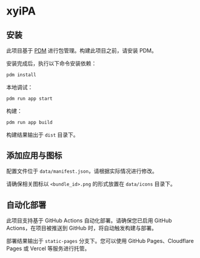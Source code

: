# xyiPA

## 安装
此项目基于 [PDM](https://github.com/pdm-project/pdm) 进行包管理。构建此项目之前，请安装 PDM。

安装完成后，执行以下命令安装依赖：
```bash
pdm install
```

本地调试：
```bash
pdm run app start
```

构建：
```bash
pdm run app build
```

构建结果输出于 `dist` 目录下。

## 添加应用与图标
配置文件位于 `data/manifest.json`，请根据实际情况进行修改。

请确保相关图标以 `<bundle_id>.png` 的形式放置在 `data/icons` 目录下。

## 自动化部署
此项目支持基于 GitHub Actions 自动化部署。请确保您已启用 GitHub Actions，在项目被推送到 GitHub 时，将自动触发构建与部署。

部署结果输出于 `static-pages` 分支下。您可以使用 GitHub Pages、Cloudflare Pages 或 Vercel 等服务进行托管。

